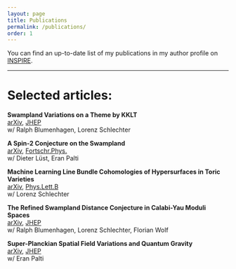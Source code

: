 ```yaml
---
layout: page
title: Publications
permalink: /publications/
order: 1
---
```


You can find an up-to-date list of my publications in my author profile on [INSPIRE](https://inspirehep.net/literature?q=a%20D.Klaewer.1).

________________  
  

# Selected articles:

**Swampland Variations on a Theme by KKLT**  
[arXiv](https://arxiv.org/abs/1902.07724), [JHEP](https://doi.org/10.1007/JHEP05(2019)152)  
w/ Ralph Blumenhagen, Lorenz Schlechter

**A Spin‐2 Conjecture on the Swampland**  
[arXiv](https://arxiv.org/abs/1811.07908), [Fortschr.Phys.](https://doi.org/10.1002/prop.201800102)  
w/ Dieter Lüst, Eran Palti

**Machine Learning Line Bundle Cohomologies of Hypersurfaces in Toric Varieties**  
[arXiv](https://arxiv.org/abs/1809.02547), [Phys.Lett.B](https://doi.org/10.1016/j.physletb.2019.01.002)  
w/ Lorenz Schlechter

**The Refined Swampland Distance Conjecture in Calabi-Yau Moduli Spaces**  
[arXiv](https://arxiv.org/abs/1803.04989), [JHEP](https://doi.org/10.1007/JHEP06(2018)052)  
w/ Ralph Blumenhagen, Lorenz Schlechter, Florian Wolf

**Super-Planckian Spatial Field Variations and Quantum Gravity**  
[arXiv](https://arxiv.org/abs/1610.00010), [JHEP](https://doi.org/10.1007/JHEP01(2017)088)  
w/ Eran Palti
